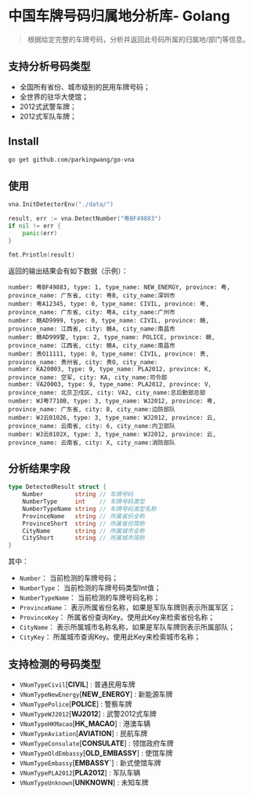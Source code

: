 # 中国车牌号码归属地分析库- Golang

> 根据给定完整的车牌号码，分析并返回此号码所属的归属地/部门等信息。

## 支持分析号码类型

- 全国所有省份、城市级别的民用车牌号码；
- 全世界的驻华大使馆；
- 2012式武警车牌；
- 2012式军队车牌；

## Install

```bash
go get github.com/parkingwang/go-vna
```

## 使用

```go
vna.InitDetectorEnv("./data/")

result, err := vna.DetectNumber("粤BF49883")
if nil != err {
    panic(err)
}

fmt.Println(result)
```

返回的输出结果会有如下数据（示例）：

```
number: 粤BF49883, type: 1, type_name: NEW_ENERGY, province: 粤, province_name: 广东省, city: 粤B, city_name:深圳市
number: 粤A12345, type: 0, type_name: CIVIL, province: 粤, province_name: 广东省, city: 粤A, city_name:广州市
number: 赣AD9999, type: 0, type_name: CIVIL, province: 赣, province_name: 江西省, city: 赣A, city_name:南昌市
number: 赣AD999警, type: 2, type_name: POLICE, province: 赣, province_name: 江西省, city: 赣A, city_name:南昌市
number: 贵O11111, type: 0, type_name: CIVIL, province: 贵, province_name: 贵州省, city: 贵O, city_name:
number: KA20003, type: 9, type_name: PLA2012, province: K, province_name: 空军, city: KA, city_name:司令部
number: VA20003, type: 9, type_name: PLA2012, province: V, province_name: 北京卫戍区, city: VA2, city_name:总后勤部总部
number: WJ粤7710B, type: 3, type_name: WJ2012, province: 粤, province_name: 广东省, city: B, city_name:边防部队
number: WJ云01026, type: 3, type_name: WJ2012, province: 云, province_name: 云南省, city: 6, city_name:内卫部队
number: WJ云0102X, type: 3, type_name: WJ2012, province: 云, province_name: 云南省, city: X, city_name:消防部队
```

## 分析结果字段

```go
type DetectedResult struct {
	Number         string // 车牌号码
	NumberType     int    // 车牌号码类型
	NumberTypeName string // 车牌号码类型名称
	ProvinceName   string // 所属省份全称
	ProvinceShort  string // 所属省份简称
	CityName       string // 所属城市全称
	CityShort      string // 所属城市简称
}
```

其中：

- `Number`： 当前检测的车牌号码；
- `NumberType`： 当前检测的车牌号码类型Int值；
- `NumberTypeName`： 当前检测的车牌号码名称；
- `ProvinceName`： 表示所属省份名称，如果是军队车牌则表示所属军区；
- `ProvinceKey`： 所属省份查询Key。使用此Key来检索省份名称；
- `CityName`： 表示所属城市名称名称，如果是军队车牌则表示所属部队；
- `CityKey`： 所属城市查询Key。使用此Key来检索城市名称；

## 支持检测的号码类型

- `VNumTypeCivil`[**CIVIL**]       : 普通民用车牌
- `VNumTypeNewEnergy`[**NEW_ENERGY**]   : 新能源车牌
- `VNumTypePolice`[**POLICE**]      : 警察车牌
- `VNumTypeWJ2012`[**WJ2012**]      : 武警2012式车牌
- `VNumTypeHKMacao`[**HK_MACAO**]     : 港澳车辆
- `VNumTypeAviation`[**AVIATION**]    : 民航车牌
- `VNumTypeConsulate`[**CONSULATE**]   : 领馆政府车牌
- `VNumTypeOldEmbassy`[**OLD_EMBASSY**]  : 使馆车牌
- `VNumTypeEmbassy`[**EMBASSY`**]     : 新式使馆车牌
- `VNumTypePLA2012`[**PLA2012**]     : 军队车辆
- `VNumTypeUnknown`[**UNKNOWN**]     : 未知车牌
